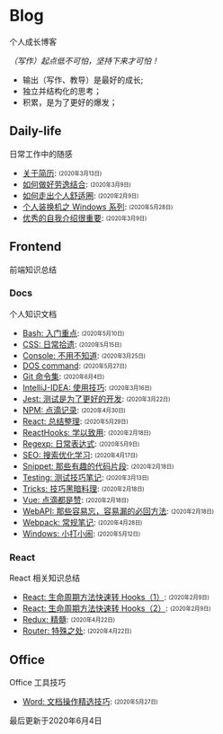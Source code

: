 
# Blog
个人成长博客

*（写作）起点低不可怕，坚持下来才可怕！*
- 输出（写作、教导）是最好的成长;
- 独立并结构化的思考；
- 积累，是为了更好的爆发；

## Daily-life
日常工作中的随感

- [关于简历](/daily-life/AboutResume.md): <sub><sup>(2020年3月13日)</sup></sub>
- [如何做好劳逸结合](/daily-life/CombineExertionAndRest.md): <sub><sup>(2020年3月9日)</sup></sub>
- [如何走出个人舒适圈](/daily-life/GetOutOfYourComfortZone.md): <sub><sup>(2020年2月9日)</sup></sub>
- [个人装换机之 Windows 系列](/daily-life/InstallSystem-windows.md): <sub><sup>(2020年5月28日)</sup></sub>
- [优秀的自我介绍很重要](/daily-life/TheImportantOfSelfIntroduction.md): <sub><sup>(2020年3月9日)</sup></sub>

## Frontend
前端知识总结


### Docs
个人知识文档

- [Bash: 入门重点](/frontend/docs/Bash.md): <sub><sup>(2020年5月10日)</sup></sub>
- [CSS: 日常拾遗](/frontend/docs/CSS.md): <sub><sup>(2020年5月15日)</sup></sub>
- [Console: 不用不知道](/frontend/docs/Console.md): <sub><sup>(2020年3月25日)</sup></sub>
- [DOS command](/frontend/docs/Dos.md): <sub><sup>(2020年5月27日)</sup></sub>
- [Git 命令集](/frontend/docs/Git.md): <sub><sup>(2020年6月4日)</sup></sub>
- [IntelliJ-IDEA: 使用技巧](/frontend/docs/IntelliJ-IDEA.md): <sub><sup>(2020年3月16日)</sup></sub>
- [Jest: 测试是为了更好的开发](/frontend/docs/Jest.md): <sub><sup>(2020年3月22日)</sup></sub>
- [NPM: 点滴记录](/frontend/docs/NPM.md): <sub><sup>(2020年4月30日)</sup></sub>
- [React: 总结整理](/frontend/docs/React.md): <sub><sup>(2020年5月29日)</sup></sub>
- [ReactHooks: 学以致用](/frontend/docs/ReactHook.md): <sub><sup>(2020年2月18日)</sup></sub>
- [Regexp: 日常表达式](/frontend/docs/Regexp.md): <sub><sup>(2020年5月9日)</sup></sub>
- [SEO: 搜索优化学习](/frontend/docs/SEO.md): <sub><sup>(2020年4月17日)</sup></sub>
- [Snippet: 那些有趣的代码片段](/frontend/docs/Snippet.md): <sub><sup>(2020年2月18日)</sup></sub>
- [Testing: 测试技巧笔记](/frontend/docs/Testing.md): <sub><sup>(2020年3月13日)</sup></sub>
- [Tricks: 技巧黑暗料理](/frontend/docs/Tricks.md): <sub><sup>(2020年2月18日)</sup></sub>
- [Vue: 点滴都是赞](/frontend/docs/Vue.md): <sub><sup>(2020年2月18日)</sup></sub>
- [WebAPI: 那些容易忘，容易漏的必回方法](/frontend/docs/WebAPI.md): <sub><sup>(2020年2月18日)</sup></sub>
- [Webpack: 常规笔记](/frontend/docs/Webpack.md): <sub><sup>(2020年4月28日)</sup></sub>
- [Windows: 小打小闹](/frontend/docs/Windows.md): <sub><sup>(2020年5月12日)</sup></sub>

### React
React 相关知识总结

- [React: 生命周期方法快速转 Hooks（1）](/frontend/react/React-%E7%94%9F%E5%91%BD%E5%91%A8%E6%9C%9F%E6%96%B9%E6%B3%95%E5%BF%AB%E9%80%9F%E8%BD%AC%20Hooks%EF%BC%881%EF%BC%89.md): <sub><sup>(2020年2月9日)</sup></sub>
- [React: 生命周期方法快速转 Hooks（2）](/frontend/react/React-%E7%94%9F%E5%91%BD%E5%91%A8%E6%9C%9F%E6%96%B9%E6%B3%95%E5%BF%AB%E9%80%9F%E8%BD%AC%20Hooks%EF%BC%882%EF%BC%89.md): <sub><sup>(2020年2月9日)</sup></sub>
- [Redux: 精髓](/frontend/react/Redux.md): <sub><sup>(2020年4月22日)</sup></sub>
- [Router: 特殊之处](/frontend/react/Router.md): <sub><sup>(2020年4月22日)</sup></sub>

## Office
Office 工具技巧

- [Word: 文档操作精选技巧](/office/Word.md): <sub><sup>(2020年5月27日)</sup></sub>

最后更新于2020年6月4日
